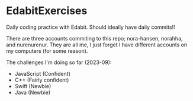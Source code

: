 # EdabitExercises
Daily coding practice with Edabit. Should ideally have daily commits!!

There are three accounts commiting to this repo; nora-hansen, norahha, and nurenurenur. They are all me, I just forget I have different accounts on my computers (for some reason).

The challenges I'm doing so far (2023-09):
- JavaScript (Confident)
- C++ (Fairly confident)
- Swift (Newbie)
- Java (Newbie)
